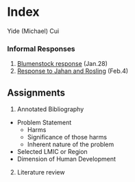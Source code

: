 # Index

Yide (Michael) Cui

### Informal Responses

1. [Blumenstock response](https://yidecui.github.io/workshop/Blumenstock) (Jan.28)
2. [Response to Jahan and Rosling](https://yidecui.github.io/workshop/ResponsetoJahanandRosling) (Feb.4)

## Assignments

1. Annotated Bibliography
  - Problem Statement
    - Harms
    - Significance of those harms
    - Inherent nature of the problem
  - Selected LMIC or Region
  - Dimension of Human Development 
2. Literature review
